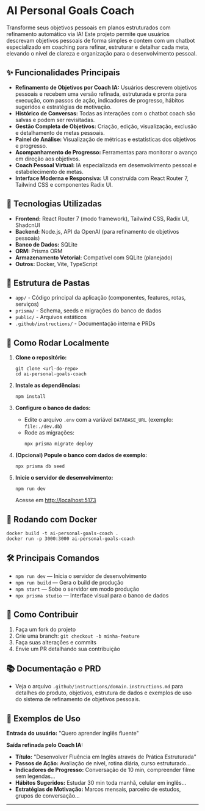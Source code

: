 # AI Personal Goals Coach

Transforme seus objetivos pessoais em planos estruturados com refinamento automático via IA! Este projeto permite que usuários descrevam objetivos pessoais de forma simples e contem com um chatbot especializado em coaching para refinar, estruturar e detalhar cada meta, elevando o nível de clareza e organização para o desenvolvimento pessoal.

## ✨ Funcionalidades Principais

- **Refinamento de Objetivos por Coach IA:** Usuários descrevem objetivos pessoais e recebem uma versão refinada, estruturada e pronta para execução, com passos de ação, indicadores de progresso, hábitos sugeridos e estratégias de motivação.
- **Histórico de Conversas:** Todas as interações com o chatbot coach são salvas e podem ser revisitadas.
- **Gestão Completa de Objetivos:** Criação, edição, visualização, exclusão e detalhamento de metas pessoais.
- **Painel de Análise:** Visualização de métricas e estatísticas dos objetivos e progresso.
- **Acompanhamento de Progresso:** Ferramentas para monitorar o avanço em direção aos objetivos.
- **Coach Pessoal Virtual:** IA especializada em desenvolvimento pessoal e estabelecimento de metas.
- **Interface Moderna e Responsiva:** UI construída com React Router 7, Tailwind CSS e componentes Radix UI.

## 🧱 Tecnologias Utilizadas

- **Frontend:** React Router 7 (modo framework), Tailwind CSS, Radix UI, ShadcnUI
- **Backend:** Node.js, API da OpenAI (para refinamento de objetivos pessoais)
- **Banco de Dados:** SQLite
- **ORM:** Prisma ORM
- **Armazenamento Vetorial:** Compatível com SQLite (planejado)
- **Outros:** Docker, Vite, TypeScript

## 📁 Estrutura de Pastas

- `app/` - Código principal da aplicação (componentes, features, rotas, serviços)
- `prisma/` - Schema, seeds e migrações do banco de dados
- `public/` - Arquivos estáticos
- `.github/instructions/` - Documentação interna e PRDs

## 🚀 Como Rodar Localmente

1. **Clone o repositório:**
   ```fish
   git clone <url-do-repo>
   cd ai-personal-goals-coach
   ```

2. **Instale as dependências:**
   ```fish
   npm install
   ```

3. **Configure o banco de dados:**
   - Edite o arquivo `.env` com a variável `DATABASE_URL` (exemplo: `file:./dev.db`)
   - Rode as migrações:
     ```fish
     npx prisma migrate deploy
     ```

4. **(Opcional) Popule o banco com dados de exemplo:**
   ```fish
   npx prisma db seed
   ```

5. **Inicie o servidor de desenvolvimento:**
   ```fish
   npm run dev
   ```
   Acesse em [http://localhost:5173](http://localhost:5173)

## 🐳 Rodando com Docker

```fish
docker build -t ai-personal-goals-coach .
docker run -p 3000:3000 ai-personal-goals-coach
```

## 🛠️ Principais Comandos

- `npm run dev` — Inicia o servidor de desenvolvimento
- `npm run build` — Gera o build de produção
- `npm start` — Sobe o servidor em modo produção
- `npx prisma studio` — Interface visual para o banco de dados

## 🤖 Como Contribuir

1. Faça um fork do projeto
2. Crie uma branch: `git checkout -b minha-feature`
3. Faça suas alterações e commits
4. Envie um PR detalhando sua contribuição

## 📚 Documentação e PRD

- Veja o arquivo `.github/instructions/domain.instructions.md` para detalhes do produto, objetivos, estrutura de dados e exemplos de uso do sistema de refinamento de objetivos pessoais.

## 🎯 Exemplos de Uso

**Entrada do usuário:**
"Quero aprender inglês fluente"

**Saída refinada pelo Coach IA:**
- **Título:** "Desenvolver Fluência em Inglês através de Prática Estruturada"
- **Passos de Ação:** Avaliação de nível, rotina diária, curso estruturado...
- **Indicadores de Progresso:** Conversação de 10 min, compreender filme sem legendas...
- **Hábitos Sugeridos:** Estudar 30 min toda manhã, celular em inglês...
- **Estratégias de Motivação:** Marcos mensais, parceiro de estudos, grupos de conversação...

---
